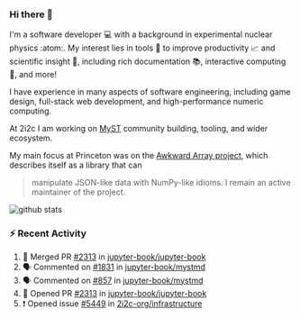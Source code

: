 ### Hi there 👋 

I'm a software developer 💻 with a background in experimental nuclear physics :atom:. My interest lies in tools :wrench: to improve productivity :chart_with_upwards_trend: and scientific insight :telescope:, including rich documentation 📚, interactive computing 🧮, and more! 

I have experience in many aspects of software engineering, including game design, full-stack web development, and high-performance numeric computing. 

At 2i2c I am working on [MyST](https://github.com/jupyter-book/mystmd) community building, tooling, and wider ecosystem. 

My main focus at Princeton was on the [Awkward Array project](awkward-array.org/), which describes itself as a library that can 
> manipulate JSON-like data with NumPy-like idioms. I remain an active maintainer of the project. 

![github stats](https://github-readme-stats.vercel.app/api?username=agoose77&show_icons=true&hide_rank=true&hide_title=true&bg_color=30,e76445,904e95&text_color=efe3ec&icon_color=efe3ec)
<!--
**agoose77/agoose77** is a ✨ _special_ ✨ repository because its `README.md` (this file) appears on your GitHub profile.

Here are some ideas to get you started:

- 🔭 I’m currently working on ...
- 🌱 I’m currently learning ...
- 👯 I’m looking to collaborate on ...
- 🤔 I’m looking for help with ...
- 💬 Ask me about ...
- 📫 How to reach me: ...
- 😄 Pronouns: ...
- ⚡ Fun fact: ...
-->

### :zap: Recent Activity

<!--START_SECTION:activity-->
1. 🎉 Merged PR [#2313](https://github.com/jupyter-book/jupyter-book/pull/2313) in [jupyter-book/jupyter-book](https://github.com/jupyter-book/jupyter-book)
2. 🗣 Commented on [#1831](https://github.com/jupyter-book/mystmd/issues/1831#issuecomment-2626970638) in [jupyter-book/mystmd](https://github.com/jupyter-book/mystmd)
3. 🗣 Commented on [#857](https://github.com/jupyter-book/mystmd/issues/857#issuecomment-2626964933) in [jupyter-book/mystmd](https://github.com/jupyter-book/mystmd)
4. 💪 Opened PR [#2313](https://github.com/jupyter-book/jupyter-book/pull/2313) in [jupyter-book/jupyter-book](https://github.com/jupyter-book/jupyter-book)
5. ❗ Opened issue [#5449](https://github.com/2i2c-org/infrastructure/issues/5449) in [2i2c-org/infrastructure](https://github.com/2i2c-org/infrastructure)
<!--END_SECTION:activity-->
